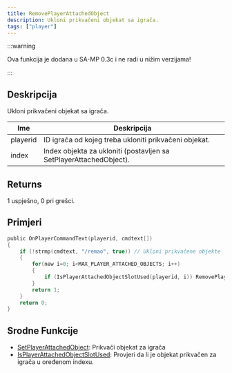 ```yaml
---
title: RemovePlayerAttachedObject
description: Ukloni prikvačeni objekat sa igrača.
tags: ["player"]
---
```


:::warning

Ova funkcija je dodana u SA-MP 0.3c i ne radi u nižim verzijama!

:::

## Deskripcija

Ukloni prikvačeni objekat sa igrača.

| Ime      | Deskripcija                                                        |
| -------- | ------------------------------------------------------------------ |
| playerid | ID igrača od kojeg treba ukloniti prikvačeni objekat.              |
| index    | Index objekta za ukloniti (postavljen sa SetPlayerAttachedObject). |

## Returns

1 uspješno, 0 pri grešci.

## Primjeri

```c
public OnPlayerCommandText(playerid, cmdtext[])
{
    if (!strmp(cmdtext, "/remao", true)) // Ukloni prikvačene objekte
    {
        for(new i=0; i<MAX_PLAYER_ATTACHED_OBJECTS; i++)
        {
            if (IsPlayerAttachedObjectSlotUsed(playerid, i)) RemovePlayerAttachedObject(playerid, i);
        }
        return 1;
    }
    return 0;
}
```

## Srodne Funkcije

- [SetPlayerAttachedObject](SetPlayerAttachedObject): Prikvači objekat za igrača
- [IsPlayerAttachedObjectSlotUsed](IsPlayerAttachedObjectSlotUsed): Provjeri da li je objekat prikvačen za igrača u oređenom indexu.
